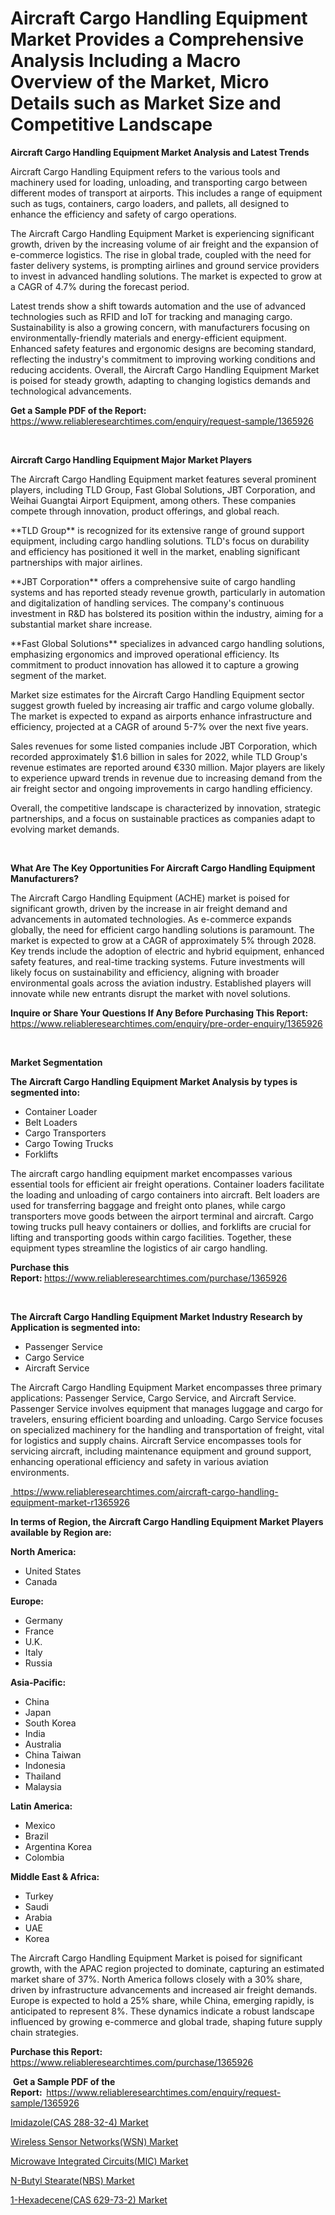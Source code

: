<p><h1>Aircraft Cargo Handling Equipment Market Provides a Comprehensive Analysis Including a Macro Overview of the Market, Micro Details such as Market Size and Competitive Landscape</h1></p><p><strong>Aircraft Cargo Handling Equipment Market Analysis and Latest Trends</strong></p>
<p><p>Aircraft Cargo Handling Equipment refers to the various tools and machinery used for loading, unloading, and transporting cargo between different modes of transport at airports. This includes a range of equipment such as tugs, containers, cargo loaders, and pallets, all designed to enhance the efficiency and safety of cargo operations. </p><p>The Aircraft Cargo Handling Equipment Market is experiencing significant growth, driven by the increasing volume of air freight and the expansion of e-commerce logistics. The rise in global trade, coupled with the need for faster delivery systems, is prompting airlines and ground service providers to invest in advanced handling solutions. The market is expected to grow at a CAGR of 4.7% during the forecast period. </p><p>Latest trends show a shift towards automation and the use of advanced technologies such as RFID and IoT for tracking and managing cargo. Sustainability is also a growing concern, with manufacturers focusing on environmentally-friendly materials and energy-efficient equipment. Enhanced safety features and ergonomic designs are becoming standard, reflecting the industry's commitment to improving working conditions and reducing accidents. Overall, the Aircraft Cargo Handling Equipment Market is poised for steady growth, adapting to changing logistics demands and technological advancements.</p></p>
<p><strong>Get a Sample PDF of the Report:&nbsp;</strong> <a href="https://www.reliableresearchtimes.com/enquiry/request-sample/1365926?utm_campaign=1386&utm_medium=2&utm_source=Github&utm_content=ia&utm_term=11102024&utm_id=aircraft-cargo-handling-equipment">https://www.reliableresearchtimes.com/enquiry/request-sample/1365926</a></p>
<p>&nbsp;</p>
<p><strong>Aircraft Cargo Handling Equipment Major Market Players</strong></p>
<p><p>The Aircraft Cargo Handling Equipment market features several prominent players, including TLD Group, Fast Global Solutions, JBT Corporation, and Weihai Guangtai Airport Equipment, among others. These companies compete through innovation, product offerings, and global reach.</p><p>**TLD Group** is recognized for its extensive range of ground support equipment, including cargo handling solutions. TLD's focus on durability and efficiency has positioned it well in the market, enabling significant partnerships with major airlines. </p><p>**JBT Corporation** offers a comprehensive suite of cargo handling systems and has reported steady revenue growth, particularly in automation and digitalization of handling services. The company's continuous investment in R&D has bolstered its position within the industry, aiming for a substantial market share increase.</p><p>**Fast Global Solutions** specializes in advanced cargo handling solutions, emphasizing ergonomics and improved operational efficiency. Its commitment to product innovation has allowed it to capture a growing segment of the market.</p><p>Market size estimates for the Aircraft Cargo Handling Equipment sector suggest growth fueled by increasing air traffic and cargo volume globally. The market is expected to expand as airports enhance infrastructure and efficiency, projected at a CAGR of around 5-7% over the next five years.</p><p>Sales revenues for some listed companies include JBT Corporation, which recorded approximately $1.6 billion in sales for 2022, while TLD Group's revenue estimates are reported around €330 million. Major players are likely to experience upward trends in revenue due to increasing demand from the air freight sector and ongoing improvements in cargo handling efficiency. </p><p>Overall, the competitive landscape is characterized by innovation, strategic partnerships, and a focus on sustainable practices as companies adapt to evolving market demands.</p></p>
<p>&nbsp;</p>
<p><strong>What Are The Key Opportunities For Aircraft Cargo Handling Equipment Manufacturers?</strong></p>
<p><p>The Aircraft Cargo Handling Equipment (ACHE) market is poised for significant growth, driven by the increase in air freight demand and advancements in automated technologies. As e-commerce expands globally, the need for efficient cargo handling solutions is paramount. The market is expected to grow at a CAGR of approximately 5% through 2028. Key trends include the adoption of electric and hybrid equipment, enhanced safety features, and real-time tracking systems. Future investments will likely focus on sustainability and efficiency, aligning with broader environmental goals across the aviation industry. Established players will innovate while new entrants disrupt the market with novel solutions.</p></p>
<p><strong>Inquire or Share Your Questions If Any Before Purchasing This Report:</strong> <a href="https://www.reliableresearchtimes.com/enquiry/pre-order-enquiry/1365926?utm_campaign=1386&utm_medium=2&utm_source=Github&utm_content=ia&utm_term=11102024&utm_id=aircraft-cargo-handling-equipment">https://www.reliableresearchtimes.com/enquiry/pre-order-enquiry/1365926</a></p>
<p>&nbsp;</p>
<p><strong>Market Segmentation</strong></p>
<p><strong>The Aircraft Cargo Handling Equipment Market Analysis by types is segmented into:</strong></p>
<p><ul><li>Container Loader</li><li>Belt Loaders</li><li>Cargo Transporters</li><li>Cargo Towing Trucks</li><li>Forklifts</li></ul></p>
<p><p>The aircraft cargo handling equipment market encompasses various essential tools for efficient air freight operations. Container loaders facilitate the loading and unloading of cargo containers into aircraft. Belt loaders are used for transferring baggage and freight onto planes, while cargo transporters move goods between the airport terminal and aircraft. Cargo towing trucks pull heavy containers or dollies, and forklifts are crucial for lifting and transporting goods within cargo facilities. Together, these equipment types streamline the logistics of air cargo handling.</p></p>
<p><strong>Purchase this Report:&nbsp;</strong><a href="https://www.reliableresearchtimes.com/purchase/1365926?utm_campaign=1386&utm_medium=2&utm_source=Github&utm_content=ia&utm_term=11102024&utm_id=aircraft-cargo-handling-equipment">https://www.reliableresearchtimes.com/purchase/1365926</a></p>
<p>&nbsp;</p>
<p><strong>The Aircraft Cargo Handling Equipment Market Industry Research by Application is segmented into:</strong></p>
<p><ul><li>Passenger Service</li><li>Cargo Service</li><li>Aircraft Service</li></ul></p>
<p><p>The Aircraft Cargo Handling Equipment Market encompasses three primary applications: Passenger Service, Cargo Service, and Aircraft Service. Passenger Service involves equipment that manages luggage and cargo for travelers, ensuring efficient boarding and unloading. Cargo Service focuses on specialized machinery for the handling and transportation of freight, vital for logistics and supply chains. Aircraft Service encompasses tools for servicing aircraft, including maintenance equipment and ground support, enhancing operational efficiency and safety in various aviation environments.</p></p>
<p><a href="https://www.reliableresearchtimes.com/aircraft-cargo-handling-equipment-market-r1365926?utm_campaign=1386&utm_medium=2&utm_source=Github&utm_content=ia&utm_term=11102024&utm_id=aircraft-cargo-handling-equipment">&nbsp;https://www.reliableresearchtimes.com/aircraft-cargo-handling-equipment-market-r1365926</a></p>
<p><strong>In terms of Region, the Aircraft Cargo Handling Equipment Market Players available by Region are:</strong></p>
<p>
    <p> <strong> North America: </strong>
        <ul>
            <li>United States</li>
            <li>Canada</li>
        </ul>
        </p> 
    <p> <strong> Europe: </strong>
        <ul>
            <li>Germany</li>
            <li>France</li>
            <li>U.K.</li>
            <li>Italy</li>
            <li>Russia</li>
        </ul>
        </p> 
    <p> <strong> Asia-Pacific: </strong>
        <ul>
            <li>China</li>
            <li>Japan</li>
            <li>South Korea</li>
            <li>India</li>
            <li>Australia</li>
            <li>China Taiwan</li>
            <li>Indonesia</li>
            <li>Thailand</li>
            <li>Malaysia</li>
        </ul>
        </p> 
    <p> <strong> Latin America: </strong>
        <ul>
            <li>Mexico</li>
            <li>Brazil</li>
            <li>Argentina Korea</li>
            <li>Colombia</li>
        </ul>
        </p> 
    <p> <strong> Middle East & Africa: </strong>
        <ul>
            <li>Turkey</li>
            <li>Saudi</li>
            <li>Arabia</li>
            <li>UAE</li>
            <li>Korea</li>
        </ul>
    </p>
    </p>
<p><p>The Aircraft Cargo Handling Equipment Market is poised for significant growth, with the APAC region projected to dominate, capturing an estimated market share of 37%. North America follows closely with a 30% share, driven by infrastructure advancements and increased air freight demands. Europe is expected to hold a 25% share, while China, emerging rapidly, is anticipated to represent 8%. These dynamics indicate a robust landscape influenced by growing e-commerce and global trade, shaping future supply chain strategies.</p></p>
<p><strong>Purchase this Report: </strong><a href="https://www.reliableresearchtimes.com/purchase/1365926?utm_campaign=1386&utm_medium=2&utm_source=Github&utm_content=ia&utm_term=11102024&utm_id=aircraft-cargo-handling-equipment">https://www.reliableresearchtimes.com/purchase/1365926</a></p>
<p>&nbsp;<strong>Get a Sample PDF of the Report:&nbsp;&nbsp;</strong><a href="https://www.reliableresearchtimes.com/enquiry/request-sample/1365926?utm_campaign=1386&utm_medium=2&utm_source=Github&utm_content=ia&utm_term=11102024&utm_id=aircraft-cargo-handling-equipment">https://www.reliableresearchtimes.com/enquiry/request-sample/1365926</a></p>
<p><strong></strong></p>
<p><p><a href="https://www.linkedin.com/pulse/imidazolecas-288-32-4-market-analysis-product-segmentation-3ihnc?utm_campaign=1386&utm_medium=2&utm_source=Github&utm_content=ia&utm_term=11102024&utm_id=aircraft-cargo-handling-equipment">Imidazole(CAS 288-32-4) Market</a></p><p><a href="https://www.linkedin.com/pulse/global-wireless-sensor-networkswsn-market-analysis-key-67yge?utm_campaign=1386&utm_medium=2&utm_source=Github&utm_content=ia&utm_term=11102024&utm_id=aircraft-cargo-handling-equipment">Wireless Sensor Networks(WSN) Market</a></p><p><a href="https://www.linkedin.com/pulse/microwave-integrated-circuitsmic-market-dynamics-application-miyvc?utm_campaign=1386&utm_medium=2&utm_source=Github&utm_content=ia&utm_term=11102024&utm_id=aircraft-cargo-handling-equipment">Microwave Integrated Circuits(MIC) Market</a></p><p><a href="https://www.linkedin.com/pulse/n-butyl-stearatenbs-landscape-product-spectrum-market-trajectories-yvjac?utm_campaign=1386&utm_medium=2&utm_source=Github&utm_content=ia&utm_term=11102024&utm_id=aircraft-cargo-handling-equipment">N-Butyl Stearate(NBS) Market</a></p><p><a href="https://www.linkedin.com/pulse/comprehensive-analysis-global-1-hexadecenecas-629-73-2-market-00zsc?utm_campaign=1386&utm_medium=2&utm_source=Github&utm_content=ia&utm_term=11102024&utm_id=aircraft-cargo-handling-equipment">1-Hexadecene(CAS 629-73-2) Market</a></p></p>